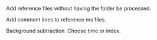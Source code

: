 Add reference files without having the folder be processed.

Add comment lines to reference ms files.

Background subtraction. Choose time or index. 
